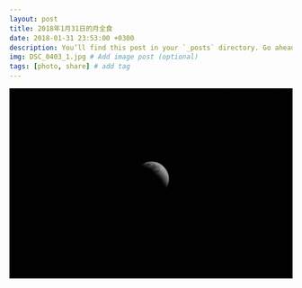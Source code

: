 ```yaml
---
layout: post
title: 2018年1月31日的月全食
date: 2018-01-31 23:53:00 +0300
description: You’ll find this post in your `_posts` directory. Go ahead and edit it and re-build the site to see your changes. # Add post description (optional)
img: DSC_0403_1.jpg # Add image post (optional)
tags: [photo, share] # add tag
---
```

![](http://github.com/sanfutou/zhaopian/blob/master/zipai/2018-01-31-yue-shi/DSC_0375.JPG)